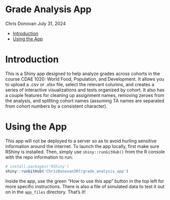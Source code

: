 Grade Analysis App
================
Chris Donovan
July 31, 2024

- [Introduction](#introduction)
- [Using the App](#using-the-app)

# Introduction

This is a Shiny app designed to help analyze grades across cohorts in
the course CDAE 1020: World Food, Population, and Development. It allows
you to upload a .csv or .xlsx file, select the relevant columns, and
creates a series of interactive visualizations and tests organized by
cohort. It also has a couple features for cleaning up assignment names,
removing zeroes from the analysis, and splitting cohort names (assuming
TA names are separated from cohort numbers by a consistent character).

# Using the App

This app will not be deployed to a server so as to avoid hurling
sensitive information around the internet. To launch the app locally,
first make sure RShiny is installed. Then, simply use
`shiny::runGitHub()` from the R console with the repo information to
run:

``` r
# install.packages('RShiny')
shiny::runGitHub('ChrisDonovan307/grade_analysis_app')
```

Inside the app, use the green “How to use this app” button in the top
left for more specific instructions. There is also a file of simulated
data to test it out on in the `app_files` directory. That’s it!
